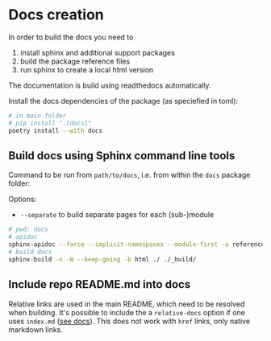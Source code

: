 # Docs creation

In order to build the docs you need to

1. install sphinx and additional support packages
2. build the package reference files
3. run sphinx to create a local html version

The documentation is build using readthedocs automatically.

Install the docs dependencies of the package (as speciefied in toml):

```bash
# in main folder
# pip install ".[docs]"
poetry install --with docs
```

## Build docs using Sphinx command line tools

Command to be run from `path/to/docs`, i.e. from within the `docs` package folder:

Options:

- `--separate` to build separate pages for each (sub-)module

```bash
# pwd: docs
# apidoc
sphinx-apidoc --force --implicit-namespaces --module-first -o reference ../src/vuecore
# build docs
sphinx-build -n -W --keep-going -b html ./ ./_build/
```

## Include repo README.md into docs

Relative links are used in the main README, which need to be resolved when building. It's
possible to include the a `relative-docs` option if one uses `index.md` ([see docs](https://myst-parser.readthedocs.io/en/latest/faq/index.html#include-a-file-from-outside-the-docs-folder-like-readme-md)). This does not work
with `href` links, only native markdown links.
